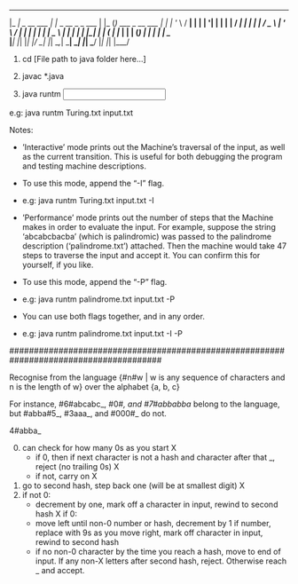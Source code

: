   ___                 _                           _     _                       
 |_ _|  _ __    ___  | |_   _ __   _   _    ___  | |_  (_)   ___    _ __    ___ 
  | |  | '_ \  / __| | __| | '__| | | | |  / __| | __| | |  / _ \  | '_ \  / __|
  | |  | | | | \__ \ | |_  | |    | |_| | | (__  | |_  | | | (_) | | | | | \__ \
 |___| |_| |_| |___/  \__| |_|     \__,_|  \___|  \__| |_|  \___/  |_| |_| |___/


1) cd [File path to java folder here...]

2) javac *.java

3) java runtm <Turing Machine description file> <Input file> <Optional flag>

e.g: java runtm Turing.txt input.txt




Notes: 

* ’Interactive’ mode prints out the Machine’s traversal of the input, as well as the current transition. This is useful for both debugging the program and testing machine descriptions.

 - To use this mode, append the “-I” flag. 

 - e.g: java runtm Turing.txt input.txt -I

* ’Performance’ mode prints out the number of steps that the Machine makes in order to evaluate the input. For example, suppose the string ‘abcabcbacba’ (which is palindromic) was passed to the palindrome description (‘palindrome.txt’) attached. Then the machine would take 47 steps to traverse the input and accept it. You can confirm this for yourself, if you like.

 - To use this mode, append the “-P” flag.

 - e.g: java runtm palindrome.txt input.txt -P

* You can use both flags together, and in any order.

 - e.g: java runtm palindrome.txt input.txt -I -P

 
#######################################################################################
 
Recognise from the language {#n#w | w is any sequence of characters and n is the length of w} over the alphabet {a, b, c}
 
For instance, #6#abcabc_, #0#_, and #7#abbabba_ belong to the language, but #abba#5_, #3aaa_, and #000#_ do not.


4#abba_

0) can check for how many 0s as you start X
    - if 0, then if next character is not a hash and character after that _, reject (no trailing 0s) X
    - if not, carry on X
1) go to second hash, step back one (will be at smallest digit) X
2) if not 0:
    - decrement by one, mark off a character in input, rewind to second hash X
   if 0:
    - move left until non-0 number or hash, decrement by 1 if number, replace with 9s as you move right, mark off character in input, rewind to second hash
    - if no non-0 character by the time you reach a hash, move to end of input. If any non-X letters after second hash, reject. Otherwise reach _ and accept.
   